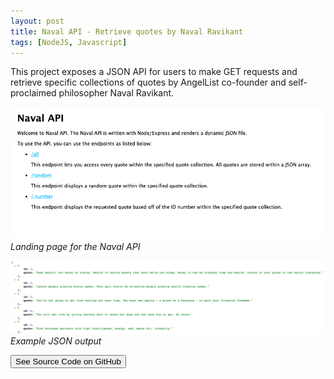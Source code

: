 ```yaml
---
layout: post
title: Naval API - Retrieve quotes by Naval Ravikant
tags: [NodeJS, Javascript]
---
```



This project exposes a JSON API for users to make GET requests and retrieve specific collections of quotes by AngelList co-founder and self-proclaimed philosopher Naval Ravikant. 

![Landing page for API](/images/posts/naval/landing.png)
*Landing page for the Naval API*

![Example output](/images/posts/naval/json.png)
*Example JSON output*

<a href="http://github.com/avijeets/naval-api"><button class='c-btn c-btn--full'>See Source Code on GitHub</button></a>
